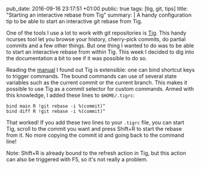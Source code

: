 pub_date: 2016-09-16 23:17:51 +01:00
public: true
tags: [tig, git, tips]
title: "Starting an interactive rebase from Tig"
summary: |
    A handy configuration tip to be able to start an interactive git rebase from Tig.

One of the tools I use a lot to work with git repositories is [Tig][]. This handy ncurses tool let you browse your history, cherry-pick commits, do partial commits and a few other things. But one thing I wanted to do was to be able to start an interactive rebase from within Tig. This week I decided to dig into the documentation a bit to see if it was possible to do so.

Reading the [manual][] I found out Tig is extensible: one can bind shortcut keys to trigger commands. The bound commands can use of several state variables such as the current commit or the current branch. This makes it possible to use Tig as a commit selector for custom commands. Armed with this knowledge, I added these lines to `$HOME/.tigrc`:

    bind main R !git rebase -i %(commit)^
    bind diff R !git rebase -i %(commit)^

That worked! If you add these two lines to your `.tigrc` file, you can start Tig, scroll to the commit you want and press Shift+R to start the rebase from it. No more copying the commit id and going back to the command line!

Note: Shift+R is already bound to the refresh action in Tig, but this action can also be triggered with F5, so it's not really a problem.

[Tig]: http://jonas.nitro.dk/tig
[manual]: http://jonas.nitro.dk/tig/manual.html
